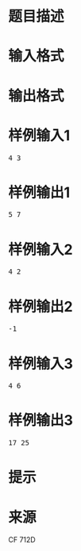 

# 题目描述



# 输入格式



# 输出格式



# 样例输入1


<pre>4 3</pre>

# 样例输出1


<pre>5 7</pre>

# 样例输入2


<pre>4 2</pre>

# 样例输出2


<pre>-1</pre>

# 样例输入3


<pre>4 6</pre>

# 样例输出3


<pre>17 25</pre>

# 提示



# 来源


<p>
CF 712D
</p>
